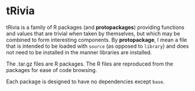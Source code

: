 # tRivia
tRivia is a family of R packages (and **protopackages**) providing functions and values that are trivial when taken by themselves, but which may be combined to form interesting components. By **protopackage**, I mean a file that is intended to be loaded with `source` (as opposed to `library`) and does not need to be installed in the manner libraries are installed.

The .tar.gz files are R packages. The R files are reproduced from the packages for ease of code browsing.

Each package is designed to have no dependencies except `base`.
